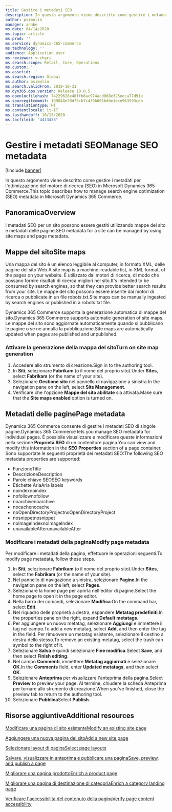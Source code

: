 ```yaml
---
title: Gestire i metadati SEO
description: In questo argomento viene descritto come gestire i metadati per l'ottimizzazione del motore di ricerca (SEO) in Microsoft Dynamics 365 Commerce.
author: psimolin
manager: annbe
ms.date: 04/14/2020
ms.topic: article
ms.prod: ''
ms.service: dynamics-365-commerce
ms.technology: ''
audience: Application user
ms.reviewer: v-chgri
ms.search.scope: Retail, Core, Operations
ms.custom: ''
ms.assetid: ''
ms.search.region: Global
ms.author: psimolin
ms.search.validFrom: 2019-10-31
ms.dyn365.ops.version: Release 10.0.5
ms.openlocfilehash: 74229628e48ffb8ac974acd868e325eeca77d91e
ms.sourcegitcommit: 199848e78df5cb7c439b001bdbe1ece963593cdb
ms.translationtype: HT
ms.contentlocale: it-IT
ms.lasthandoff: 10/13/2020
ms.locfileid: "4413438"
---
```

# <a name="manage-seo-metadata"></a><span data-ttu-id="1ced2-103">Gestire i metadati SEO</span><span class="sxs-lookup"><span data-stu-id="1ced2-103">Manage SEO metadata</span></span>


[!include [banner](includes/banner.md)]

<span data-ttu-id="1ced2-104">In questo argomento viene descritto come gestire i metadati per l'ottimizzazione del motore di ricerca (SEO) in Microsoft Dynamics 365 Commerce.</span><span class="sxs-lookup"><span data-stu-id="1ced2-104">This topic describes how to manage search engine optimization (SEO) metadata in Microsoft Dynamics 365 Commerce.</span></span>

## <a name="overview"></a><span data-ttu-id="1ced2-105">Panoramica</span><span class="sxs-lookup"><span data-stu-id="1ced2-105">Overview</span></span>

<span data-ttu-id="1ced2-106">I metadati SEO per un sito possono essere gestiti utilizzando mappe del sito e metadati delle pagine.</span><span class="sxs-lookup"><span data-stu-id="1ced2-106">SEO metadata for a site can be managed by using site maps and page metadata.</span></span>
    
## <a name="site-maps"></a><span data-ttu-id="1ced2-107">Mappe del sito</span><span class="sxs-lookup"><span data-stu-id="1ced2-107">Site maps</span></span>

<span data-ttu-id="1ced2-108">Una mappa del sito è un elenco leggibile al computer, in formato XML, delle pagine del sito Web.</span><span class="sxs-lookup"><span data-stu-id="1ced2-108">A site map is a machine-readable list, in XML format, of the pages on your website.</span></span> <span data-ttu-id="1ced2-109">È utilizzato dai motori di ricerca, di modo che possano fornire risultati di ricerca migliori nel sito.</span><span class="sxs-lookup"><span data-stu-id="1ced2-109">It's intended to be consumed by search engines, so that they can provide better search results from your site.</span></span> <span data-ttu-id="1ced2-110">Le mappe del sito possono essere inserite dai motori di ricerca o pubblicate in un file robots.txt.</span><span class="sxs-lookup"><span data-stu-id="1ced2-110">Site maps can be manually ingested by search engines or published in a robots.txt file.</span></span>

<span data-ttu-id="1ced2-111">Dynamics 365 Commerce supporta la generazione automatica di mappe del sito.</span><span class="sxs-lookup"><span data-stu-id="1ced2-111">Dynamics 365 Commerce supports automatic generation of site maps.</span></span> <span data-ttu-id="1ced2-112">Le mappe del sito sono aggiornate automaticamente quando si pubblicano le pagine o se ne annulla la pubblicazione.</span><span class="sxs-lookup"><span data-stu-id="1ced2-112">Site maps are automatically updated when pages are published and unpublished.</span></span>

### <a name="turn-on-site-map-generation"></a><span data-ttu-id="1ced2-113">Attivare la generazione della mappa del sito</span><span class="sxs-lookup"><span data-stu-id="1ced2-113">Turn on site map generation</span></span>

1. <span data-ttu-id="1ced2-114">Accedere allo strumento di creazione.</span><span class="sxs-lookup"><span data-stu-id="1ced2-114">Sign in to the authoring tool.</span></span>
1. <span data-ttu-id="1ced2-115">In **Siti**, selezionare **Fabrikam** (o il nome del proprio sito).</span><span class="sxs-lookup"><span data-stu-id="1ced2-115">Under **Sites**, select **Fabrikam** (or the name of your site).</span></span>
1. <span data-ttu-id="1ced2-116">Selezionare **Gestione sito** nel pannello di navigazione a sinistra.</span><span class="sxs-lookup"><span data-stu-id="1ced2-116">In the navigation pane on the left, select **Site Management**.</span></span>
1. <span data-ttu-id="1ced2-117">Verificare che l'opzione **Mappe del sito abilitate** sia attivata.</span><span class="sxs-lookup"><span data-stu-id="1ced2-117">Make sure that the **Site maps enabled** option is turned on.</span></span>

## <a name="page-metadata"></a><span data-ttu-id="1ced2-118">Metadati delle pagine</span><span class="sxs-lookup"><span data-stu-id="1ced2-118">Page metadata</span></span>

<span data-ttu-id="1ced2-119">Dynamics 365 Commerce consente di gestire i metadati SEO di singole pagine.</span><span class="sxs-lookup"><span data-stu-id="1ced2-119">Dynamics 365 Commerce lets you manage SEO metadata for individual pages.</span></span> <span data-ttu-id="1ced2-120">È possibile visualizzare e modificare queste informazioni nella sezione **Proprietà SEO** di un contenitore pagina.</span><span class="sxs-lookup"><span data-stu-id="1ced2-120">You can view and modify this information in the **SEO Properties** section of a page container.</span></span> <span data-ttu-id="1ced2-121">Sono supportate le seguenti proprietà dei metadati SEO:</span><span class="sxs-lookup"><span data-stu-id="1ced2-121">The following SEO metadata properties are supported:</span></span>

- <span data-ttu-id="1ced2-122">Funzione</span><span class="sxs-lookup"><span data-stu-id="1ced2-122">Title</span></span>
- <span data-ttu-id="1ced2-123">Descrizione</span><span class="sxs-lookup"><span data-stu-id="1ced2-123">Description</span></span>
- <span data-ttu-id="1ced2-124">Parole chiave SEO</span><span class="sxs-lookup"><span data-stu-id="1ced2-124">SEO keywords</span></span>
- <span data-ttu-id="1ced2-125">Etichette Aria</span><span class="sxs-lookup"><span data-stu-id="1ced2-125">Aria labels</span></span>
- <span data-ttu-id="1ced2-126">noindex</span><span class="sxs-lookup"><span data-stu-id="1ced2-126">noindex</span></span>
- <span data-ttu-id="1ced2-127">nofollow</span><span class="sxs-lookup"><span data-stu-id="1ced2-127">nofollow</span></span>
- <span data-ttu-id="1ced2-128">noarchive</span><span class="sxs-lookup"><span data-stu-id="1ced2-128">noarchive</span></span>
- <span data-ttu-id="1ced2-129">nocache</span><span class="sxs-lookup"><span data-stu-id="1ced2-129">nocache</span></span>
- <span data-ttu-id="1ced2-130">noOpenDirectoryProject</span><span class="sxs-lookup"><span data-stu-id="1ced2-130">noOpenDirectoryProject</span></span>
- <span data-ttu-id="1ced2-131">nosnippet</span><span class="sxs-lookup"><span data-stu-id="1ced2-131">nosnippet</span></span>
- <span data-ttu-id="1ced2-132">noImageIndex</span><span class="sxs-lookup"><span data-stu-id="1ced2-132">noImageIndex</span></span>
- <span data-ttu-id="1ced2-133">unavailableAfter</span><span class="sxs-lookup"><span data-stu-id="1ced2-133">unavailableAfter</span></span>

### <a name="modify-page-metadata"></a><span data-ttu-id="1ced2-134">Modificare i metadati della pagina</span><span class="sxs-lookup"><span data-stu-id="1ced2-134">Modify page metadata</span></span>

<span data-ttu-id="1ced2-135">Per modificare i metadati della pagina, effettuare le operazioni seguenti.</span><span class="sxs-lookup"><span data-stu-id="1ced2-135">To modify page metadata, follow these steps.</span></span>

1. <span data-ttu-id="1ced2-136">In **Siti**, selezionare **Fabrikam** (o il nome del proprio sito).</span><span class="sxs-lookup"><span data-stu-id="1ced2-136">Under **Sites**, select the **Fabrikam** (or the name of your site).</span></span>
1. <span data-ttu-id="1ced2-137">Nel pannello di navigazione a sinistra, selezionare **Pagine**.</span><span class="sxs-lookup"><span data-stu-id="1ced2-137">In the navigation pane on the left, select **Pages**.</span></span>
1. <span data-ttu-id="1ced2-138">Selezionare la home page per aprirla nell'editor di pagine.</span><span class="sxs-lookup"><span data-stu-id="1ced2-138">Select the home page to open it in the page editor.</span></span>
1. <span data-ttu-id="1ced2-139">Nella barra dei comandi, selezionare **Modifica**.</span><span class="sxs-lookup"><span data-stu-id="1ced2-139">On the command bar, select **Edit**.</span></span>
1. <span data-ttu-id="1ced2-140">Nel riquadro delle proprietà a destra, espandere **Metatag predefiniti**.</span><span class="sxs-lookup"><span data-stu-id="1ced2-140">In the properties pane on the right, expand **Default metatags**.</span></span>
1. <span data-ttu-id="1ced2-141">Per aggiungere un nuovo metatag, selezionare **Aggiungi** e immettere il tag nel campo.</span><span class="sxs-lookup"><span data-stu-id="1ced2-141">To add a new metatag, select **Add**, and then enter the tag in the field.</span></span> <span data-ttu-id="1ced2-142">Per rimuovere un metatag esistente, selezionare il cestino a destra dello stesso.</span><span class="sxs-lookup"><span data-stu-id="1ced2-142">To remove an existing metatag, select the trash can symbol to the right of it.</span></span>
1. <span data-ttu-id="1ced2-143">Selezionare **Salva** e quindi selezionare **Fine modifica**.</span><span class="sxs-lookup"><span data-stu-id="1ced2-143">Select **Save**, and then select **Finish editing**.</span></span>
1. <span data-ttu-id="1ced2-144">Nel campo **Commenti**, immettere **Metatag aggiornati** e selezionare **OK**.</span><span class="sxs-lookup"><span data-stu-id="1ced2-144">In the **Comments** field, enter **Updated metatags**, and then select **OK**.</span></span>
1. <span data-ttu-id="1ced2-145">Selezionare **Anteprima** per visualizzare l'anteprima della pagina.</span><span class="sxs-lookup"><span data-stu-id="1ced2-145">Select **Preview** to preview your page.</span></span> <span data-ttu-id="1ced2-146">Al termine, chiudere la scheda Anteprima per tornare allo strumento di creazione.</span><span class="sxs-lookup"><span data-stu-id="1ced2-146">When you've finished, close the preview tab to return to the authoring tool.</span></span>
1. <span data-ttu-id="1ced2-147">Selezionare **Pubblica**</span><span class="sxs-lookup"><span data-stu-id="1ced2-147">Select **Publish**.</span></span>

## <a name="additional-resources"></a><span data-ttu-id="1ced2-148">Risorse aggiuntive</span><span class="sxs-lookup"><span data-stu-id="1ced2-148">Additional resources</span></span>

[<span data-ttu-id="1ced2-149">Modificare una pagina di sito esistente</span><span class="sxs-lookup"><span data-stu-id="1ced2-149">Modify an existing site page</span></span>](modify-existing-page.md)

[<span data-ttu-id="1ced2-150">Aggiungere una nuova pagina del sito</span><span class="sxs-lookup"><span data-stu-id="1ced2-150">Add a new site page</span></span>](add-new-page.md)

[<span data-ttu-id="1ced2-151">Selezionare layout di pagina</span><span class="sxs-lookup"><span data-stu-id="1ced2-151">Select page layouts</span></span>](select-page-layouts.md)

[<span data-ttu-id="1ced2-152">Salvare, visualizzare in anteprima e pubblicare una pagina</span><span class="sxs-lookup"><span data-stu-id="1ced2-152">Save, preview, and publish a page</span></span>](save-preview-publish-page.md)

[<span data-ttu-id="1ced2-153">Migliorare una pagina prodotto</span><span class="sxs-lookup"><span data-stu-id="1ced2-153">Enrich a product page</span></span>](enrich-product-page.md)

[<span data-ttu-id="1ced2-154">Migliorare una pagina di destinazione di categoria</span><span class="sxs-lookup"><span data-stu-id="1ced2-154">Enrich a category landing page</span></span>](enrich-category-page.md)

[<span data-ttu-id="1ced2-155">Verificare l'accessibilità del contenuto della pagina</span><span class="sxs-lookup"><span data-stu-id="1ced2-155">Verify page content accessibility</span></span>](verify-accessibility.md)
